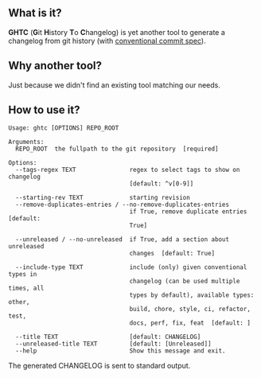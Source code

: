## What is it?

**GHTC** (**G**it **H**istory **T**o **C**hangelog) is yet another tool to generate a
changelog from git history (with [conventional commit spec](https://www.conventionalcommits.org/)).

## Why another tool?

Just because we didn't find an existing tool matching our needs.

## How to use it?

```console
Usage: ghtc [OPTIONS] REPO_ROOT

Arguments:
  REPO_ROOT  the fullpath to the git repository  [required]

Options:
  --tags-regex TEXT               regex to select tags to show on changelog
                                  [default: ^v[0-9]]

  --starting-rev TEXT             starting revision
  --remove-duplicates-entries / --no-remove-duplicates-entries
                                  if True, remove duplicate entries  [default:
                                  True]

  --unreleased / --no-unreleased  if True, add a section about unreleased
                                  changes  [default: True]

  --include-type TEXT             include (only) given conventional types in
                                  changelog (can be used multiple times, all
                                  types by default), available types: other,
                                  build, chore, style, ci, refactor, test,
                                  docs, perf, fix, feat  [default: ]

  --title TEXT                    [default: CHANGELOG]
  --unreleased-title TEXT         [default: [Unreleased]]
  --help                          Show this message and exit.
```

The generated CHANGELOG is sent to standard output.
